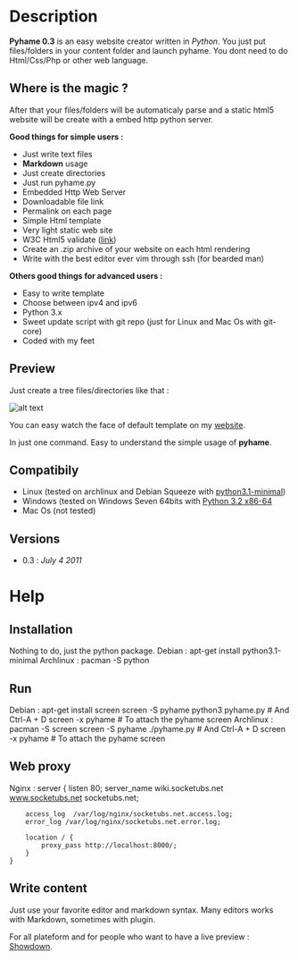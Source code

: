 # Description

__Pyhame 0.3__ is an easy website creator written in _Python_.
You just put files/folders in your content folder and launch pyhame.
You dont need to do Html/Css/Php or other web language.

## Where is the magic ?

After that your files/folders will be automaticaly parse and a static html5 website will be create with a embed http python server.

__Good things for simple users :__

  - Just write text files
  - __Markdown__ usage
  - Just create directories
  - Just run pyhame.py
  - Embedded Http Web Server
  - Downloadable file link
  - Permalink on each page
  - Simple Html template
  - Very light static web site
  - W3C Html5 validate ([link](http://validator.w3.org/check?uri=http%3A%2F%2Fsocketubs.net%2F))
  - Create an .zip archive of your website on each html rendering
  - Write with the best editor ever vim through ssh (for bearded man)		

__Others good things for advanced users :__

  - Easy to write template
  - Choose between ipv4 and ipv6
  - Python 3.x
  - Sweet update script with git repo (just for Linux and Mac Os with git-core)
  - Coded with my feet

## Preview

Just create a tree files/directories like that :

![alt text](http://mail.socketubs.net/tree_screen.png "Tree files")

You can easy watch the face of default template on my [website](http://socketubs.net).

In just one command. Easy to understand the simple usage of __pyhame__.

## Compatibily

  - Linux (tested on archlinux and Debian Squeeze with [python3.1-minimal](http://packages.debian.org/squeeze/python3.1-minimal))
  - Windows (tested on Windows Seven 64bits with [Python 3.2 x86-64](http://www.python.org/download/releases/3.2/)
  - Mac Os (not tested)

## Versions

  - 0.3 : _July 4 2011_

# Help

## Installation

Nothing to do, just the python package.
Debian :
	apt-get install python3.1-minimal
Archlinux :
	pacman -S python

## Run

Debian :
	apt-get install screen
	screen -S pyhame
	python3 pyhame.py # And Ctrl-A + D
	screen -x pyhame # To attach the pyhame screen
Archlinux :
	pacman -S screen
	screen -S pyhame
	./pyhame.py # And Ctrl-A + D
	screen -x pyhame # To attach the pyhame screen

## Web proxy

Nginx :
	server {
    	listen   80;
	    server_name wiki.socketubs.net www.socketubs.net socketubs.net;
	
    	access_log  /var/log/nginx/socketubs.net.access.log;
	    error_log /var/log/nginx/socketubs.net.error.log;
	
	    location / {
	        proxy_pass http://localhost:8000/;
	    }
	}

## Write content

Just use your favorite editor and markdown syntax.
Many editors works with Markdown, sometimes with plugin.

For all plateform and for people who want to have a live preview : [Showdown](http://softwaremaniacs.org/playground/showdown-highlight/).
